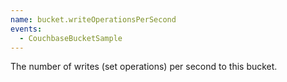 ```yaml
---
name: bucket.writeOperationsPerSecond
events:
  - CouchbaseBucketSample
---
```


The number of writes (set operations) per second to this bucket.